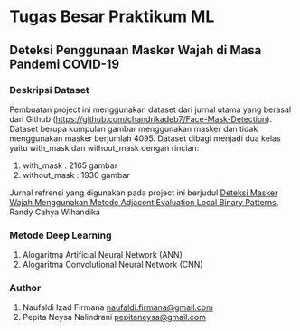 # Tugas Besar Praktikum ML

## Deteksi Penggunaan Masker Wajah di Masa Pandemi COVID-19

### Deskripsi Dataset
Pembuatan project ini menggunakan dataset dari jurnal utama yang berasal dari Github (https://github.com/chandrikadeb7/Face-Mask-Detection). Dataset berupa kumpulan gambar menggunakan masker dan tidak menggunakan masker berjumlah 4095. Dataset dibagi menjadi dua kelas yaitu with_mask dan without_mask dengan rincian:
  
  1. with_mask : 2165 gambar
  2. without_mask : 1930 gambar

Jurnal refrensi yang digunakan pada project ini berjudul [Deteksi Masker Wajah Menggunakan Metode Adjacent Evaluation Local Binary Patterns](https://doi.org/10.29207/resti.v5i4.3094), Randy Cahya Wihandika

### Metode Deep Learning
  
  1. Alogaritma Artificial Neural Network (ANN)
  2. Alogaritma Convolutional Neural Network (CNN)

### Author

  1. Naufaldi Izad Firmana naufaldi.firmana@gmail.com 
  2. Pepita Neysa Nalindrani pepitaneysa@gmail.com
